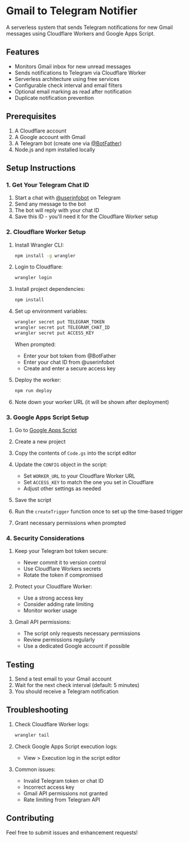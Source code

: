 # Gmail to Telegram Notifier

A serverless system that sends Telegram notifications for new Gmail messages using Cloudflare Workers and Google Apps Script.

## Features

- Monitors Gmail inbox for new unread messages
- Sends notifications to Telegram via Cloudflare Worker
- Serverless architecture using free services
- Configurable check interval and email filters
- Optional email marking as read after notification
- Duplicate notification prevention

## Prerequisites

1. A Cloudflare account
2. A Google account with Gmail
3. A Telegram bot (create one via [@BotFather](https://t.me/botfather))
4. Node.js and npm installed locally

## Setup Instructions

### 1. Get Your Telegram Chat ID

1. Start a chat with [@userinfobot](https://t.me/userinfobot) on Telegram
2. Send any message to the bot
3. The bot will reply with your chat ID
4. Save this ID - you'll need it for the Cloudflare Worker setup

### 2. Cloudflare Worker Setup

1. Install Wrangler CLI:
   ```bash
   npm install -g wrangler
   ```

2. Login to Cloudflare:
   ```bash
   wrangler login
   ```

3. Install project dependencies:
   ```bash
   npm install
   ```

4. Set up environment variables:
   ```bash
   wrangler secret put TELEGRAM_TOKEN
   wrangler secret put TELEGRAM_CHAT_ID
   wrangler secret put ACCESS_KEY
   ```
   When prompted:
   - Enter your bot token from @BotFather
   - Enter your chat ID from @userinfobot
   - Create and enter a secure access key

5. Deploy the worker:
   ```bash
   npm run deploy
   ```

6. Note down your worker URL (it will be shown after deployment)

### 3. Google Apps Script Setup

1. Go to [Google Apps Script](https://script.google.com)
2. Create a new project
3. Copy the contents of `Code.gs` into the script editor
4. Update the `CONFIG` object in the script:
   - Set `WORKER_URL` to your Cloudflare Worker URL
   - Set `ACCESS_KEY` to match the one you set in Cloudflare
   - Adjust other settings as needed

5. Save the script
6. Run the `createTrigger` function once to set up the time-based trigger
7. Grant necessary permissions when prompted

### 4. Security Considerations

1. Keep your Telegram bot token secure:
   - Never commit it to version control
   - Use Cloudflare Workers secrets
   - Rotate the token if compromised

2. Protect your Cloudflare Worker:
   - Use a strong access key
   - Consider adding rate limiting
   - Monitor worker usage

3. Gmail API permissions:
   - The script only requests necessary permissions
   - Review permissions regularly
   - Use a dedicated Google account if possible

## Testing

1. Send a test email to your Gmail account
2. Wait for the next check interval (default: 5 minutes)
3. You should receive a Telegram notification

## Troubleshooting

1. Check Cloudflare Worker logs:
   ```bash
   wrangler tail
   ```

2. Check Google Apps Script execution logs:
   - View > Execution log in the script editor

3. Common issues:
   - Invalid Telegram token or chat ID
   - Incorrect access key
   - Gmail API permissions not granted
   - Rate limiting from Telegram API

## Contributing

Feel free to submit issues and enhancement requests! 